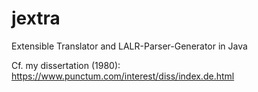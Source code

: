 # jextra
Extensible Translator and LALR-Parser-Generator in Java  

Cf. my dissertation (1980): https://www.punctum.com/interest/diss/index.de.html

